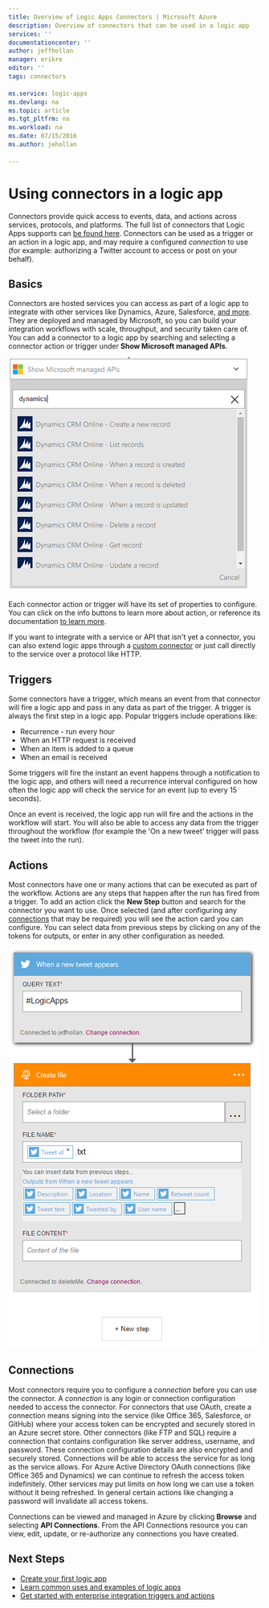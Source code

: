```yaml
---
title: Overview of Logic Apps Connectors | Microsoft Azure
description: Overview of connectors that can be used in a logic app
services: ''
documentationcenter: ''
author: jeffhollan
manager: erikre
editor: ''
tags: connectors

ms.service: logic-apps
ms.devlang: na
ms.topic: article
ms.tgt_pltfrm: na
ms.workload: na
ms.date: 07/15/2016
ms.author: jehollan

---
```

# Using connectors in a logic app
Connectors provide quick access to events, data, and actions across services, protocols, and platforms.  The full list of connectors that Logic Apps supports can [be found here](apis-list.md).  Connectors can be used as a trigger or an action in a logic app, and may require a configured *connection* to use (for example: authorizing a Twitter account to access or post on your behalf).

## Basics
Connectors are hosted services you can access as part of a logic app to integrate with other services like Dynamics, Azure, Salesforce, [and more](apis-list.md).  They are deployed and managed by Microsoft, so you can build your integration workflows with scale, throughput, and security taken care of.  You can add a connector to a logic app by searching and selecting a connector action or trigger under **Show Microsoft managed APIs**.

![Action menu for selecting trigger](./media/connectors-overview/addAction.png)

Each connector action or trigger will have its set of properties to configure.  You can click on the info buttons to learn more about action, or reference its documentation [to learn more](apis-list.md).

If you want to integrate with a service or API that isn't yet a connector, you can also extend logic apps through a [custom connector](../app-service-logic/app-service-logic-create-api-app.md) or just call directly to the service over a protocol like HTTP.

## Triggers
Some connectors have a trigger, which means an event from that connector will fire a logic app and pass in any data as part of the trigger.  A trigger is always the first step in a logic app.  Popular triggers include operations like:

* Recurrence - run every hour
* When an HTTP request is received
* When an item is added to a queue
* When an email is received

Some triggers will fire the instant an event happens through a notification to the logic app, and others will need a recurrence interval configured on how often the logic app will check the service for an event (up to every 15 seconds).  

Once an event is received, the logic app run will fire and the actions in the workflow will start.  You will also be able to access any data from the trigger throughout the workflow (for example the 'On a new tweet' trigger will pass the tweet into the run).

## Actions
Most connectors have one or many actions that can be executed as part of the workflow.  Actions are any steps that happen after the run has fired from a trigger.  To add an action click the **New Step** button and search for the connector you want to use.  Once selected (and after configuring any [connections](#connections) that may be required) you will see the action card you can configure.  You can select data from previous steps by clicking on any of the tokens for outputs, or enter in any other configuration as needed.

![Configuring a connector action](./media/connectors-overview/configureAction.png)

## Connections
Most connectors require you to configure a *connection* before you can use the connector.  A *connection* is any login or connection configuration needed to access the connector.  For connectors that use OAuth, create a connection means signing into the service (like Office 365, Salesforce, or GitHub) where your access token can be encrypted and securely stored in an Azure secret store.  Other connectors (like FTP and SQL) require a connection that contains configuration like server address, username, and password.  These connection configuration details are also encrypted and securely stored.  Connections will be able to access the service for as long as the service allows.  For Azure Active Directory OAuth connections (like Office 365 and Dynamics) we can continue to refresh the access token indefinitely.  Other services may put limits on how long we can use a token without it being refreshed.  In general certain actions like changing a password will invalidate all access tokens.  

Connections can be viewed and managed in Azure by clicking **Browse** and selecting **API Connections**.  From the API Connections resource you can view, edit, update, or re-authorize any connections you have created.

## Next Steps
* [Create your first logic app](../app-service-logic/app-service-logic-create-a-logic-app.md)
* [Learn common uses and examples of logic apps](../app-service-logic/app-service-logic-examples-and-scenarios.md)
* [Get started with enterprise integration triggers and actions](../app-service-logic/app-service-logic-enterprise-integration-overview.md)

<!--Image References -->
[1]: ./media/connectors-overview/addAction.png
[2]: ./media/connectors-overview/configureAction.png